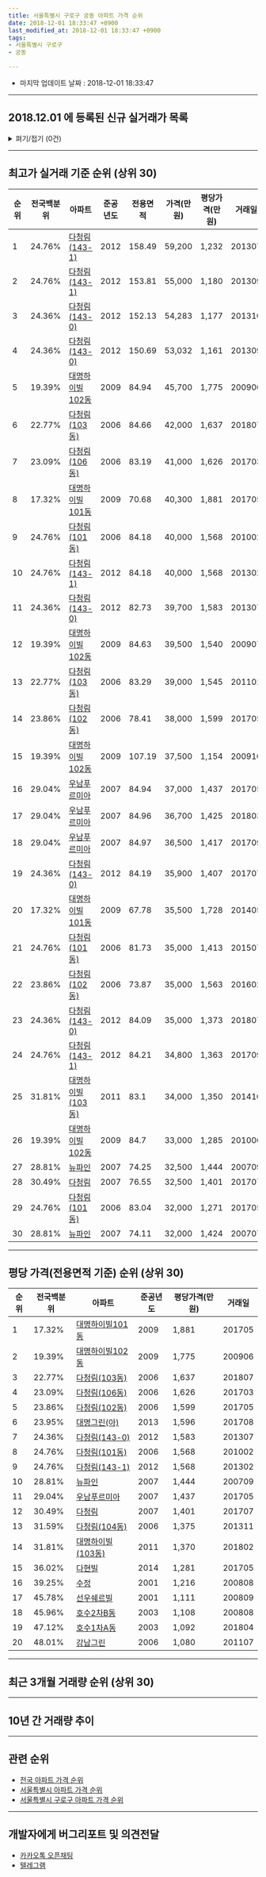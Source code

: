 ```yaml
---
title: 서울특별시 구로구 궁동 아파트 가격 순위
date: 2018-12-01 18:33:47 +0900
last_modified_at: 2018-12-01 18:33:47 +0900
tags:
- 서울특별시 구로구
- 궁동

---
```


* 마지막 업데이트 날짜 : 2018-12-01 18:33:47

---

## 2018.12.01 에 등록된 신규 실거래가 목록

<details>
<summary>펴기/접기 (0건)</summary>
<div markdown="1">

|아파트|전국백분위|준공년도|전용면적|가격(만원)|평당가격(만원)|거래일|
|---|---|---|---|---|---|---|
|없음|||||||


</div>
</details>

---

## 최고가 실거래 기준 순위 (상위 30)


|순위|전국백분위|아파트|준공년도|전용면적|가격(만원)|평당가격(만원)|거래일|
|---|---|---|---|---|---|---|---|
|1|24.76%|[다청림(143-1)](https://search.naver.com/search.naver?query=%EC%84%9C%EC%9A%B8%ED%8A%B9%EB%B3%84%EC%8B%9C+%EA%B5%AC%EB%A1%9C%EA%B5%AC+%EA%B6%81%EB%8F%99+%EB%8B%A4%EC%B2%AD%EB%A6%BC%28143-1%29)|2012|158.49|59,200|1,232|201307|
|2|24.76%|[다청림(143-1)](https://search.naver.com/search.naver?query=%EC%84%9C%EC%9A%B8%ED%8A%B9%EB%B3%84%EC%8B%9C+%EA%B5%AC%EB%A1%9C%EA%B5%AC+%EA%B6%81%EB%8F%99+%EB%8B%A4%EC%B2%AD%EB%A6%BC%28143-1%29)|2012|153.81|55,000|1,180|201309|
|3|24.36%|[다청림(143-0)](https://search.naver.com/search.naver?query=%EC%84%9C%EC%9A%B8%ED%8A%B9%EB%B3%84%EC%8B%9C+%EA%B5%AC%EB%A1%9C%EA%B5%AC+%EA%B6%81%EB%8F%99+%EB%8B%A4%EC%B2%AD%EB%A6%BC%28143-0%29)|2012|152.13|54,283|1,177|201310|
|4|24.36%|[다청림(143-0)](https://search.naver.com/search.naver?query=%EC%84%9C%EC%9A%B8%ED%8A%B9%EB%B3%84%EC%8B%9C+%EA%B5%AC%EB%A1%9C%EA%B5%AC+%EA%B6%81%EB%8F%99+%EB%8B%A4%EC%B2%AD%EB%A6%BC%28143-0%29)|2012|150.69|53,032|1,161|201309|
|5|19.39%|[대명하이빌102동](https://search.naver.com/search.naver?query=%EC%84%9C%EC%9A%B8%ED%8A%B9%EB%B3%84%EC%8B%9C+%EA%B5%AC%EB%A1%9C%EA%B5%AC+%EA%B6%81%EB%8F%99+%EB%8C%80%EB%AA%85%ED%95%98%EC%9D%B4%EB%B9%8C102%EB%8F%99)|2009|84.94|45,700|1,775|200906|
|6|22.77%|[다청림(103동)](https://search.naver.com/search.naver?query=%EC%84%9C%EC%9A%B8%ED%8A%B9%EB%B3%84%EC%8B%9C+%EA%B5%AC%EB%A1%9C%EA%B5%AC+%EA%B6%81%EB%8F%99+%EB%8B%A4%EC%B2%AD%EB%A6%BC%28103%EB%8F%99%29)|2006|84.66|42,000|1,637|201807|
|7|23.09%|[다청림(106동)](https://search.naver.com/search.naver?query=%EC%84%9C%EC%9A%B8%ED%8A%B9%EB%B3%84%EC%8B%9C+%EA%B5%AC%EB%A1%9C%EA%B5%AC+%EA%B6%81%EB%8F%99+%EB%8B%A4%EC%B2%AD%EB%A6%BC%28106%EB%8F%99%29)|2006|83.19|41,000|1,626|201703|
|8|17.32%|[대명하이빌101동](https://search.naver.com/search.naver?query=%EC%84%9C%EC%9A%B8%ED%8A%B9%EB%B3%84%EC%8B%9C+%EA%B5%AC%EB%A1%9C%EA%B5%AC+%EA%B6%81%EB%8F%99+%EB%8C%80%EB%AA%85%ED%95%98%EC%9D%B4%EB%B9%8C101%EB%8F%99)|2009|70.68|40,300|1,881|201705|
|9|24.76%|[다청림(101동)](https://search.naver.com/search.naver?query=%EC%84%9C%EC%9A%B8%ED%8A%B9%EB%B3%84%EC%8B%9C+%EA%B5%AC%EB%A1%9C%EA%B5%AC+%EA%B6%81%EB%8F%99+%EB%8B%A4%EC%B2%AD%EB%A6%BC%28101%EB%8F%99%29)|2006|84.18|40,000|1,568|201002|
|10|24.76%|[다청림(143-1)](https://search.naver.com/search.naver?query=%EC%84%9C%EC%9A%B8%ED%8A%B9%EB%B3%84%EC%8B%9C+%EA%B5%AC%EB%A1%9C%EA%B5%AC+%EA%B6%81%EB%8F%99+%EB%8B%A4%EC%B2%AD%EB%A6%BC%28143-1%29)|2012|84.18|40,000|1,568|201302|
|11|24.36%|[다청림(143-0)](https://search.naver.com/search.naver?query=%EC%84%9C%EC%9A%B8%ED%8A%B9%EB%B3%84%EC%8B%9C+%EA%B5%AC%EB%A1%9C%EA%B5%AC+%EA%B6%81%EB%8F%99+%EB%8B%A4%EC%B2%AD%EB%A6%BC%28143-0%29)|2012|82.73|39,700|1,583|201307|
|12|19.39%|[대명하이빌102동](https://search.naver.com/search.naver?query=%EC%84%9C%EC%9A%B8%ED%8A%B9%EB%B3%84%EC%8B%9C+%EA%B5%AC%EB%A1%9C%EA%B5%AC+%EA%B6%81%EB%8F%99+%EB%8C%80%EB%AA%85%ED%95%98%EC%9D%B4%EB%B9%8C102%EB%8F%99)|2009|84.63|39,500|1,540|200907|
|13|22.77%|[다청림(103동)](https://search.naver.com/search.naver?query=%EC%84%9C%EC%9A%B8%ED%8A%B9%EB%B3%84%EC%8B%9C+%EA%B5%AC%EB%A1%9C%EA%B5%AC+%EA%B6%81%EB%8F%99+%EB%8B%A4%EC%B2%AD%EB%A6%BC%28103%EB%8F%99%29)|2006|83.29|39,000|1,545|201101|
|14|23.86%|[다청림(102동)](https://search.naver.com/search.naver?query=%EC%84%9C%EC%9A%B8%ED%8A%B9%EB%B3%84%EC%8B%9C+%EA%B5%AC%EB%A1%9C%EA%B5%AC+%EA%B6%81%EB%8F%99+%EB%8B%A4%EC%B2%AD%EB%A6%BC%28102%EB%8F%99%29)|2006|78.41|38,000|1,599|201705|
|15|19.39%|[대명하이빌102동](https://search.naver.com/search.naver?query=%EC%84%9C%EC%9A%B8%ED%8A%B9%EB%B3%84%EC%8B%9C+%EA%B5%AC%EB%A1%9C%EA%B5%AC+%EA%B6%81%EB%8F%99+%EB%8C%80%EB%AA%85%ED%95%98%EC%9D%B4%EB%B9%8C102%EB%8F%99)|2009|107.19|37,500|1,154|200910|
|16|29.04%|[우남푸르미아](https://search.naver.com/search.naver?query=%EC%84%9C%EC%9A%B8%ED%8A%B9%EB%B3%84%EC%8B%9C+%EA%B5%AC%EB%A1%9C%EA%B5%AC+%EA%B6%81%EB%8F%99+%EC%9A%B0%EB%82%A8%ED%91%B8%EB%A5%B4%EB%AF%B8%EC%95%84)|2007|84.94|37,000|1,437|201705|
|17|29.04%|[우남푸르미아](https://search.naver.com/search.naver?query=%EC%84%9C%EC%9A%B8%ED%8A%B9%EB%B3%84%EC%8B%9C+%EA%B5%AC%EB%A1%9C%EA%B5%AC+%EA%B6%81%EB%8F%99+%EC%9A%B0%EB%82%A8%ED%91%B8%EB%A5%B4%EB%AF%B8%EC%95%84)|2007|84.96|36,700|1,425|201803|
|18|29.04%|[우남푸르미아](https://search.naver.com/search.naver?query=%EC%84%9C%EC%9A%B8%ED%8A%B9%EB%B3%84%EC%8B%9C+%EA%B5%AC%EB%A1%9C%EA%B5%AC+%EA%B6%81%EB%8F%99+%EC%9A%B0%EB%82%A8%ED%91%B8%EB%A5%B4%EB%AF%B8%EC%95%84)|2007|84.97|36,500|1,417|201709|
|19|24.36%|[다청림(143-0)](https://search.naver.com/search.naver?query=%EC%84%9C%EC%9A%B8%ED%8A%B9%EB%B3%84%EC%8B%9C+%EA%B5%AC%EB%A1%9C%EA%B5%AC+%EA%B6%81%EB%8F%99+%EB%8B%A4%EC%B2%AD%EB%A6%BC%28143-0%29)|2012|84.19|35,900|1,407|201707|
|20|17.32%|[대명하이빌101동](https://search.naver.com/search.naver?query=%EC%84%9C%EC%9A%B8%ED%8A%B9%EB%B3%84%EC%8B%9C+%EA%B5%AC%EB%A1%9C%EA%B5%AC+%EA%B6%81%EB%8F%99+%EB%8C%80%EB%AA%85%ED%95%98%EC%9D%B4%EB%B9%8C101%EB%8F%99)|2009|67.78|35,500|1,728|201405|
|21|24.76%|[다청림(101동)](https://search.naver.com/search.naver?query=%EC%84%9C%EC%9A%B8%ED%8A%B9%EB%B3%84%EC%8B%9C+%EA%B5%AC%EB%A1%9C%EA%B5%AC+%EA%B6%81%EB%8F%99+%EB%8B%A4%EC%B2%AD%EB%A6%BC%28101%EB%8F%99%29)|2006|81.73|35,000|1,413|201507|
|22|23.86%|[다청림(102동)](https://search.naver.com/search.naver?query=%EC%84%9C%EC%9A%B8%ED%8A%B9%EB%B3%84%EC%8B%9C+%EA%B5%AC%EB%A1%9C%EA%B5%AC+%EA%B6%81%EB%8F%99+%EB%8B%A4%EC%B2%AD%EB%A6%BC%28102%EB%8F%99%29)|2006|73.87|35,000|1,563|201602|
|23|24.36%|[다청림(143-0)](https://search.naver.com/search.naver?query=%EC%84%9C%EC%9A%B8%ED%8A%B9%EB%B3%84%EC%8B%9C+%EA%B5%AC%EB%A1%9C%EA%B5%AC+%EA%B6%81%EB%8F%99+%EB%8B%A4%EC%B2%AD%EB%A6%BC%28143-0%29)|2012|84.09|35,000|1,373|201807|
|24|24.76%|[다청림(143-1)](https://search.naver.com/search.naver?query=%EC%84%9C%EC%9A%B8%ED%8A%B9%EB%B3%84%EC%8B%9C+%EA%B5%AC%EB%A1%9C%EA%B5%AC+%EA%B6%81%EB%8F%99+%EB%8B%A4%EC%B2%AD%EB%A6%BC%28143-1%29)|2012|84.21|34,800|1,363|201709|
|25|31.81%|[대명하이빌(103동)](https://search.naver.com/search.naver?query=%EC%84%9C%EC%9A%B8%ED%8A%B9%EB%B3%84%EC%8B%9C+%EA%B5%AC%EB%A1%9C%EA%B5%AC+%EA%B6%81%EB%8F%99+%EB%8C%80%EB%AA%85%ED%95%98%EC%9D%B4%EB%B9%8C%28103%EB%8F%99%29)|2011|83.1|34,000|1,350|201410|
|26|19.39%|[대명하이빌102동](https://search.naver.com/search.naver?query=%EC%84%9C%EC%9A%B8%ED%8A%B9%EB%B3%84%EC%8B%9C+%EA%B5%AC%EB%A1%9C%EA%B5%AC+%EA%B6%81%EB%8F%99+%EB%8C%80%EB%AA%85%ED%95%98%EC%9D%B4%EB%B9%8C102%EB%8F%99)|2009|84.7|33,000|1,285|201006|
|27|28.81%|[뉴파인](https://search.naver.com/search.naver?query=%EC%84%9C%EC%9A%B8%ED%8A%B9%EB%B3%84%EC%8B%9C+%EA%B5%AC%EB%A1%9C%EA%B5%AC+%EA%B6%81%EB%8F%99+%EB%89%B4%ED%8C%8C%EC%9D%B8)|2007|74.25|32,500|1,444|200709|
|28|30.49%|[다청림](https://search.naver.com/search.naver?query=%EC%84%9C%EC%9A%B8%ED%8A%B9%EB%B3%84%EC%8B%9C+%EA%B5%AC%EB%A1%9C%EA%B5%AC+%EA%B6%81%EB%8F%99+%EB%8B%A4%EC%B2%AD%EB%A6%BC)|2007|76.55|32,500|1,401|201707|
|29|24.76%|[다청림(101동)](https://search.naver.com/search.naver?query=%EC%84%9C%EC%9A%B8%ED%8A%B9%EB%B3%84%EC%8B%9C+%EA%B5%AC%EB%A1%9C%EA%B5%AC+%EA%B6%81%EB%8F%99+%EB%8B%A4%EC%B2%AD%EB%A6%BC%28101%EB%8F%99%29)|2006|83.04|32,000|1,271|201705|
|30|28.81%|[뉴파인](https://search.naver.com/search.naver?query=%EC%84%9C%EC%9A%B8%ED%8A%B9%EB%B3%84%EC%8B%9C+%EA%B5%AC%EB%A1%9C%EA%B5%AC+%EA%B6%81%EB%8F%99+%EB%89%B4%ED%8C%8C%EC%9D%B8)|2007|74.11|32,000|1,424|200707|


---

## 평당 가격(전용면적 기준) 순위 (상위 30)


|순위|전국백분위|아파트|준공년도|평당가격(만원)|거래일|
|---|---|---|---|---|---|
|1|17.32%|[대명하이빌101동](https://search.naver.com/search.naver?query=%EC%84%9C%EC%9A%B8%ED%8A%B9%EB%B3%84%EC%8B%9C+%EA%B5%AC%EB%A1%9C%EA%B5%AC+%EA%B6%81%EB%8F%99+%EB%8C%80%EB%AA%85%ED%95%98%EC%9D%B4%EB%B9%8C101%EB%8F%99)|2009|1,881|201705|
|2|19.39%|[대명하이빌102동](https://search.naver.com/search.naver?query=%EC%84%9C%EC%9A%B8%ED%8A%B9%EB%B3%84%EC%8B%9C+%EA%B5%AC%EB%A1%9C%EA%B5%AC+%EA%B6%81%EB%8F%99+%EB%8C%80%EB%AA%85%ED%95%98%EC%9D%B4%EB%B9%8C102%EB%8F%99)|2009|1,775|200906|
|3|22.77%|[다청림(103동)](https://search.naver.com/search.naver?query=%EC%84%9C%EC%9A%B8%ED%8A%B9%EB%B3%84%EC%8B%9C+%EA%B5%AC%EB%A1%9C%EA%B5%AC+%EA%B6%81%EB%8F%99+%EB%8B%A4%EC%B2%AD%EB%A6%BC%28103%EB%8F%99%29)|2006|1,637|201807|
|4|23.09%|[다청림(106동)](https://search.naver.com/search.naver?query=%EC%84%9C%EC%9A%B8%ED%8A%B9%EB%B3%84%EC%8B%9C+%EA%B5%AC%EB%A1%9C%EA%B5%AC+%EA%B6%81%EB%8F%99+%EB%8B%A4%EC%B2%AD%EB%A6%BC%28106%EB%8F%99%29)|2006|1,626|201703|
|5|23.86%|[다청림(102동)](https://search.naver.com/search.naver?query=%EC%84%9C%EC%9A%B8%ED%8A%B9%EB%B3%84%EC%8B%9C+%EA%B5%AC%EB%A1%9C%EA%B5%AC+%EA%B6%81%EB%8F%99+%EB%8B%A4%EC%B2%AD%EB%A6%BC%28102%EB%8F%99%29)|2006|1,599|201705|
|6|23.95%|[대명그린(아)](https://search.naver.com/search.naver?query=%EC%84%9C%EC%9A%B8%ED%8A%B9%EB%B3%84%EC%8B%9C+%EA%B5%AC%EB%A1%9C%EA%B5%AC+%EA%B6%81%EB%8F%99+%EB%8C%80%EB%AA%85%EA%B7%B8%EB%A6%B0%28%EC%95%84%29)|2013|1,596|201708|
|7|24.36%|[다청림(143-0)](https://search.naver.com/search.naver?query=%EC%84%9C%EC%9A%B8%ED%8A%B9%EB%B3%84%EC%8B%9C+%EA%B5%AC%EB%A1%9C%EA%B5%AC+%EA%B6%81%EB%8F%99+%EB%8B%A4%EC%B2%AD%EB%A6%BC%28143-0%29)|2012|1,583|201307|
|8|24.76%|[다청림(101동)](https://search.naver.com/search.naver?query=%EC%84%9C%EC%9A%B8%ED%8A%B9%EB%B3%84%EC%8B%9C+%EA%B5%AC%EB%A1%9C%EA%B5%AC+%EA%B6%81%EB%8F%99+%EB%8B%A4%EC%B2%AD%EB%A6%BC%28101%EB%8F%99%29)|2006|1,568|201002|
|9|24.76%|[다청림(143-1)](https://search.naver.com/search.naver?query=%EC%84%9C%EC%9A%B8%ED%8A%B9%EB%B3%84%EC%8B%9C+%EA%B5%AC%EB%A1%9C%EA%B5%AC+%EA%B6%81%EB%8F%99+%EB%8B%A4%EC%B2%AD%EB%A6%BC%28143-1%29)|2012|1,568|201302|
|10|28.81%|[뉴파인](https://search.naver.com/search.naver?query=%EC%84%9C%EC%9A%B8%ED%8A%B9%EB%B3%84%EC%8B%9C+%EA%B5%AC%EB%A1%9C%EA%B5%AC+%EA%B6%81%EB%8F%99+%EB%89%B4%ED%8C%8C%EC%9D%B8)|2007|1,444|200709|
|11|29.04%|[우남푸르미아](https://search.naver.com/search.naver?query=%EC%84%9C%EC%9A%B8%ED%8A%B9%EB%B3%84%EC%8B%9C+%EA%B5%AC%EB%A1%9C%EA%B5%AC+%EA%B6%81%EB%8F%99+%EC%9A%B0%EB%82%A8%ED%91%B8%EB%A5%B4%EB%AF%B8%EC%95%84)|2007|1,437|201705|
|12|30.49%|[다청림](https://search.naver.com/search.naver?query=%EC%84%9C%EC%9A%B8%ED%8A%B9%EB%B3%84%EC%8B%9C+%EA%B5%AC%EB%A1%9C%EA%B5%AC+%EA%B6%81%EB%8F%99+%EB%8B%A4%EC%B2%AD%EB%A6%BC)|2007|1,401|201707|
|13|31.59%|[다청림(104동)](https://search.naver.com/search.naver?query=%EC%84%9C%EC%9A%B8%ED%8A%B9%EB%B3%84%EC%8B%9C+%EA%B5%AC%EB%A1%9C%EA%B5%AC+%EA%B6%81%EB%8F%99+%EB%8B%A4%EC%B2%AD%EB%A6%BC%28104%EB%8F%99%29)|2006|1,375|201311|
|14|31.81%|[대명하이빌(103동)](https://search.naver.com/search.naver?query=%EC%84%9C%EC%9A%B8%ED%8A%B9%EB%B3%84%EC%8B%9C+%EA%B5%AC%EB%A1%9C%EA%B5%AC+%EA%B6%81%EB%8F%99+%EB%8C%80%EB%AA%85%ED%95%98%EC%9D%B4%EB%B9%8C%28103%EB%8F%99%29)|2011|1,370|201802|
|15|36.02%|[다현빌](https://search.naver.com/search.naver?query=%EC%84%9C%EC%9A%B8%ED%8A%B9%EB%B3%84%EC%8B%9C+%EA%B5%AC%EB%A1%9C%EA%B5%AC+%EA%B6%81%EB%8F%99+%EB%8B%A4%ED%98%84%EB%B9%8C)|2014|1,281|201705|
|16|39.25%|[수정](https://search.naver.com/search.naver?query=%EC%84%9C%EC%9A%B8%ED%8A%B9%EB%B3%84%EC%8B%9C+%EA%B5%AC%EB%A1%9C%EA%B5%AC+%EA%B6%81%EB%8F%99+%EC%88%98%EC%A0%95)|2001|1,216|200808|
|17|45.78%|[선우쉐르빌](https://search.naver.com/search.naver?query=%EC%84%9C%EC%9A%B8%ED%8A%B9%EB%B3%84%EC%8B%9C+%EA%B5%AC%EB%A1%9C%EA%B5%AC+%EA%B6%81%EB%8F%99+%EC%84%A0%EC%9A%B0%EC%89%90%EB%A5%B4%EB%B9%8C)|2001|1,111|200809|
|18|45.96%|[호수2차B동](https://search.naver.com/search.naver?query=%EC%84%9C%EC%9A%B8%ED%8A%B9%EB%B3%84%EC%8B%9C+%EA%B5%AC%EB%A1%9C%EA%B5%AC+%EA%B6%81%EB%8F%99+%ED%98%B8%EC%88%982%EC%B0%A8B%EB%8F%99)|2003|1,108|200808|
|19|47.12%|[호수1차A동](https://search.naver.com/search.naver?query=%EC%84%9C%EC%9A%B8%ED%8A%B9%EB%B3%84%EC%8B%9C+%EA%B5%AC%EB%A1%9C%EA%B5%AC+%EA%B6%81%EB%8F%99+%ED%98%B8%EC%88%981%EC%B0%A8A%EB%8F%99)|2003|1,092|201804|
|20|48.01%|[강남그린](https://search.naver.com/search.naver?query=%EC%84%9C%EC%9A%B8%ED%8A%B9%EB%B3%84%EC%8B%9C+%EA%B5%AC%EB%A1%9C%EA%B5%AC+%EA%B6%81%EB%8F%99+%EA%B0%95%EB%82%A8%EA%B7%B8%EB%A6%B0)|2006|1,080|201107|


---

## 최근 3개월 거래량 순위 (상위 30)


<div style="width:100%;">
    <canvas id="deal_count_ranking" height="250"></canvas>
</div>


<script>
new Chart(document.getElementById("deal_count_ranking"), {
    type: 'horizontalBar',
    data: {
        labels: ['다청림(103동)'],
        datasets: [{
            label: '실거래 수',
            data: [1],
            borderColor: "rgba(255, 0, 128, 1)",
            backgroundColor: "rgba(255, 0, 128, 0.5)",
            fill: false,
        }]
    },
    options: {
        responsive: true,
        title: {
            display: true,
            text: '최근 3개월 거래량 순위'
        },
        tooltips: {
            mode: 'index',
            intersect: false,
            callbacks: {
                title: function(tooltipItems, data) {
                    return "실거래 수:";
                },
                label: function(tooltipItem, data) {
                    return data.labels[tooltipItem.index] + ": " + tooltipItem.xLabel;
                }
            }
        },
        hover: {
            mode: 'nearest',
            intersect: true
        },
        scales: {
            xAxes: [{
                display: true,
                scaleLabel: {
                    display: true,
                    labelString: '실거래 수'
                },
                ticks: {
                    suggestedMin: 0,
                }
            }],
            yAxes: [{
                display: true,
                ticks: {
                    autoSkip: false,
                    callback: function(value, index, values) {
                        if (value.length > 15)
                            return value.substr(0, 13) + "...";
                        else
                            return value;
                    }
                },
                scaleLabel: {
                    display: false,
                }
            }]
        }
    }
});

</script>


---

## 10년 간 거래량 추이


<div style="width:100%;">
    <canvas id="deal_progress" height="250"></canvas>
</div>

<script>
new Chart(document.getElementById("deal_progress"), {
    type: 'line',
    data: {
        labels: ['200812','200901','200902','200903','200904','200905','200906','200907','200908','200909','200910','200911','200912','201001','201002','201003','201004','201005','201006','201007','201008','201009','201010','201011','201012','201101','201102','201103','201104','201105','201106','201107','201108','201109','201110','201111','201112','201201','201202','201203','201204','201205','201206','201207','201208','201209','201210','201211','201212','201301','201302','201303','201304','201305','201306','201307','201308','201309','201310','201311','201312','201401','201402','201403','201404','201405','201406','201407','201408','201409','201410','201411','201412','201501','201502','201503','201504','201505','201506','201507','201508','201509','201510','201511','201512','201601','201602','201603','201604','201605','201606','201607','201608','201609','201610','201611','201612','201701','201702','201703','201704','201705','201706','201707','201708','201709','201710','201711','201712','201801','201802','201803','201804','201805','201806','201807','201808','201809','201810','201811','201812'],
        datasets: [{
            label: '실거래 수',
            pointRadius: 1,
            data: [2, 0, 3, 1, 0, 2, 4, 1, 4, 7, 3, 2, 1, 1, 3, 1, 2, 2, 2, 0, 1, 0, 3, 4, 1, 2, 2, 2, 0, 1, 2, 1, 0, 1, 1, 0, 1, 1, 0, 2, 2, 0, 1, 0, 2, 2, 3, 5, 0, 1, 4, 2, 5, 3, 2, 9, 5, 6, 2, 2, 0, 1, 1, 4, 1, 1, 3, 4, 2, 1, 5, 4, 1, 1, 1, 5, 6, 5, 3, 4, 1, 2, 4, 0, 2, 0, 4, 3, 1, 2, 4, 1, 2, 1, 3, 1, 2, 2, 4, 5, 2, 9, 2, 2, 3, 2, 1, 0, 0, 0, 2, 1, 1, 2, 1, 2, 0, 0, 1, 0, 0],
            borderColor: "rgba(255, 201, 14, 1)",
            backgroundColor: "rgba(255, 201, 14, 0.5)",
            fill: true,
        }]
    },
    options: {
        responsive: true,
        title: {
            display: true,
            text: '10년간 거래량 추이'
        },
        tooltips: {
            mode: 'index',
            intersect: false,
        },
        hover: {
            mode: 'nearest',
            intersect: true
        },
        scales: {
            xAxes: [{
                display: true,
                scaleLabel: {
                    display: true,
                    labelString: '년/월'
                }
            }],
            yAxes: [{
                display: true,
                ticks: {
                    suggestedMin: 0,
                },
                scaleLabel: {
                    display: true,
                    labelString: '실거래 수'
                }
            }]
        }
    }
});

</script>


---

## 관련 순위

- [전국 아파트 가격 순위](https://inasie.github.io/apt-ranking/전국)
- [서울특별시 아파트 가격 순위](https://inasie.github.io/apt-ranking/서울특별시)
- [서울특별시 구로구 아파트 가격 순위](https://inasie.github.io/apt-ranking/서울특별시-구로구)


---

## 개발자에게 버그리포트 및 의견전달

- [카카오톡 오픈채팅](https://open.kakao.com/o/gLJUAP4)
- [텔레그램](https://t.me/inasie)

